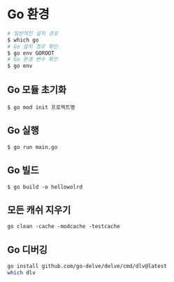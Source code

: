 
# Go 환경

```bash
# 일반적인 설치 경로
$ which go
# Go 설치 경로 확인
$ go env GOROOT
# Go 환경 변수 확인
$ go env
```

## Go 모듈 초기화

`$ go mod init 프로젝트명`

## Go 실행

`$ go run main.go`

## Go 빌드

`$ go build -o hellowolrd`

## 모든 캐쉬 지우기

`go clean -cache -modcache -testcache`

## Go 디버깅

```bash
go install github.com/go-delve/delve/cmd/dlv@latest
which dlv
```
